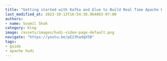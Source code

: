 ```yaml
---
title: "Getting started with Kafka and Glue to Build Real Time Apache Hudi Transaction Datalake"
last_modified_at: 2023-10-13T16:54:38.964863-07:00
authors:
- name: Soumil Shah
category: blog
image: /assets/images/hudi-video-page-default.png
navigate: "https://youtu.be/pE23hadqX58"
tags:
- guide
- apache hudi
---
```


